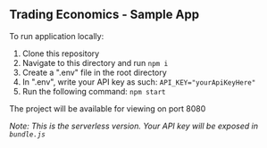 ## Trading Economics - Sample App

To run application locally:
1. Clone this repository
2. Navigate to this directory and run `npm i`
3. Create a ".env" file in the root directory
4. In ".env", write your API key as such: `API_KEY="yourApiKeyHere"`
5. Run the following command: `npm start`

The project will be available for viewing on port 8080

_Note: This is the serverless version. Your API key will be exposed in `bundle.js`_
